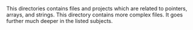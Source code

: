 This directories contains files and projects which are related to pointers, arrays, and strings. This directory contains more complex files. It goes further much deeper in the listed subjects.
